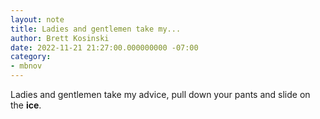 ```yaml
---
layout: note
title: Ladies and gentlemen take my...
author: Brett Kosinski
date: 2022-11-21 21:27:00.000000000 -07:00
category:
- mbnov
---
```

Ladies and gentlemen take my advice, pull down your pants and slide on the **ice**.